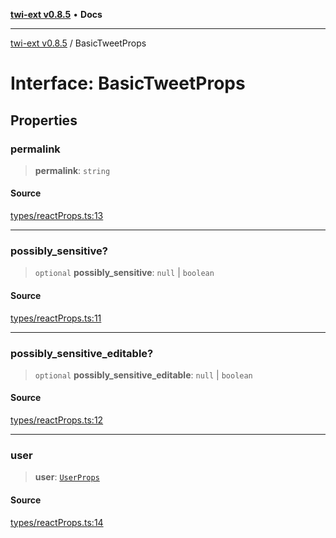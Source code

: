 [**twi-ext v0.8.5**](../README.md) • **Docs**

***

[twi-ext v0.8.5](../README.md) / BasicTweetProps

# Interface: BasicTweetProps

## Properties

### permalink

> **permalink**: `string`

#### Source

[types/reactProps.ts:13](https://github.com/Robot-Inventor/twi-ext/blob/49c4831d073e47b89f0cc5d38bd479b62257a1f7/src/types/reactProps.ts#L13)

***

### possibly\_sensitive?

> `optional` **possibly\_sensitive**: `null` \| `boolean`

#### Source

[types/reactProps.ts:11](https://github.com/Robot-Inventor/twi-ext/blob/49c4831d073e47b89f0cc5d38bd479b62257a1f7/src/types/reactProps.ts#L11)

***

### possibly\_sensitive\_editable?

> `optional` **possibly\_sensitive\_editable**: `null` \| `boolean`

#### Source

[types/reactProps.ts:12](https://github.com/Robot-Inventor/twi-ext/blob/49c4831d073e47b89f0cc5d38bd479b62257a1f7/src/types/reactProps.ts#L12)

***

### user

> **user**: [`UserProps`](UserProps.md)

#### Source

[types/reactProps.ts:14](https://github.com/Robot-Inventor/twi-ext/blob/49c4831d073e47b89f0cc5d38bd479b62257a1f7/src/types/reactProps.ts#L14)
